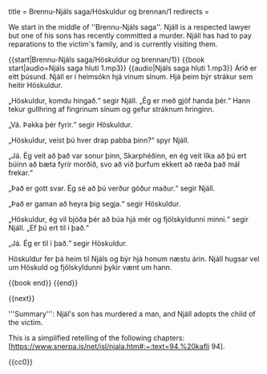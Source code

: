 title = Brennu-Njáls saga/Höskuldur og brennan/1
redirects =
>>>>

We start in the middle of ''Brennu-Njáls saga''. Njáll is a respected lawyer but one of his sons has recently committed a murder. Njáll has had to pay reparations to the victim's family, and is currently visiting them.

{{start|Brennu-Njáls saga/Höskuldur og brennan/1}}
{{book start|audio=Njáls saga hluti 1.mp3}}
{{audio|Njáls saga hluti 1.mp3}}
Árið er eitt þúsund. Njáll er í heimsókn hjá vinum sínum. Hjá þeim býr strákur sem heitir Höskuldur.

„Höskuldur, komdu hingað.“ segir Njáll. „Ég er með gjöf handa þér.“ Hann tekur gullhring af fingrinum sínum og gefur stráknum hringinn.

„Vá. Þakka þér fyrir.“ segir Höskuldur.

„Höskuldur, veist þú hver drap pabba þinn?“ spyr Njáll.

„Já. Ég veit að það var sonur þinn, Skarphéðinn, en ég veit líka að þú ert búinn að bæta fyrir morðið, svo að við þurfum ekkert að ræða það mál frekar.“

„Það er gott svar. Ég sé að þú verður góður maður.“ segir Njáll.

„Það er gaman að heyra þig segja.“ segir Höskuldur.

„Höskuldur, ég vil bjóða þér að búa hjá mér og fjölskyldunni minni.“ segir Njáll. „Ef þú ert til í það.“

„Já. Ég er til í það.“ segir Höskuldur.

Höskuldur fer þá heim til Njáls og býr hjá honum næstu árin. Njáll hugsar vel um Höskuld og fjölskyldunni þykir vænt um hann.

{{book end}}
{{end}}

{{next}}


<div class=notes>
'''Summary''': Njál's son has murdered a man, and Njáll adopts the child of the victim.

This is a simplified retelling of the following chapters: [https://www.snerpa.is/net/isl/njala.htm#:~:text=94.%20kafli 94].
</div>
{{cc0}}
